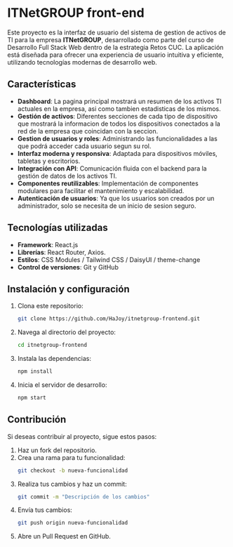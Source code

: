 # ITNetGROUP front-end

Este proyecto es la interfaz de usuario del sistema de gestion de activos de TI para la empresa **ITNetGROUP**, desarrollado como parte del curso de Desarrollo Full Stack Web dentro de la estrategia Retos CUC. La aplicación está diseñada para ofrecer una experiencia de usuario intuitiva y eficiente, utilizando tecnologías modernas de desarrollo web.

## Características

- **Dashboard**: La pagina principal mostrará un resumen de los activos TI actuales en la empresa, asi como tambien estadisticas de los mismos.
- **Gestión de activos**: Diferentes secciones de cada tipo de dispositivo que mostrará la informacion de todos los dispositivos conectados a la red de la empresa que coincidan con la seccion.
- **Gestion de usuarios y roles**: Administrando las funcionalidades a las que podrá acceder cada usuario segun su rol.
- **Interfaz moderna y responsiva**: Adaptada para dispositivos móviles, tabletas y escritorios.
- **Integración con API**: Comunicación fluida con el backend para la gestión de datos de los activos TI.
- **Componentes reutilizables**: Implementación de componentes modulares para facilitar el mantenimiento y escalabilidad.
- **Autenticación de usuarios**: Ya que los usuarios son creados por un administrador, solo se necesita de un inicio de sesion seguro.

## Tecnologías utilizadas

- **Framework**: React.js
- **Librerías**: React Router, Axios.
- **Estilos**: CSS Modules / Tailwind CSS / DaisyUI / theme-change
- **Control de versiones**: Git y GitHub

## Instalación y configuración

1. Clona este repositorio:
    ```bash
    git clone https://github.com/HaJoy/itnetgroup-frontend.git
    ```
2. Navega al directorio del proyecto:
    ```bash
    cd itnetgroup-frontend
    ```
3. Instala las dependencias:
    ```bash
    npm install
    ```
4. Inicia el servidor de desarrollo:
    ```bash
    npm start
    ```

## Contribución

Si deseas contribuir al proyecto, sigue estos pasos:

1. Haz un fork del repositorio.
2. Crea una rama para tu funcionalidad:
    ```bash
    git checkout -b nueva-funcionalidad
    ```
3. Realiza tus cambios y haz un commit:
    ```bash
    git commit -m "Descripción de los cambios"
    ```
4. Envía tus cambios:
    ```bash
    git push origin nueva-funcionalidad
    ```
5. Abre un Pull Request en GitHub.

